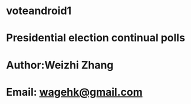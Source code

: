 # voteandroid1
# Presidential election continual polls

# Author:Weizhi Zhang

# Email: wagehk@gmail.com


